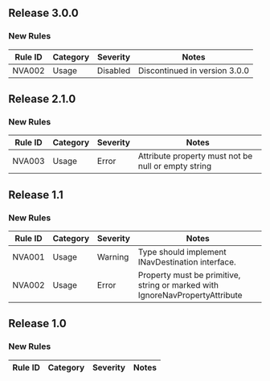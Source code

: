 ## Release 3.0.0

### New Rules

Rule ID | Category | Severity | Notes
--------|----------|----------|--------------------
NVA002 | Usage | Disabled | Discontinued in version 3.0.0

## Release 2.1.0

### New Rules

Rule ID | Category | Severity | Notes
--------|----------|----------|--------------------
NVA003  | Usage    | Error    | Attribute property must not be null or empty string

## Release 1.1

### New Rules

Rule ID | Category | Severity | Notes
--------|----------|----------|--------------------
NVA001  | Usage    | Warning  | Type should implement INavDestination interface.
NVA002 | Usage | Error | Property must be primitive, string or marked with IgnoreNavPropertyAttribute

## Release 1.0

### New Rules

Rule ID | Category | Severity | Notes
--------|----------|----------|--------------------